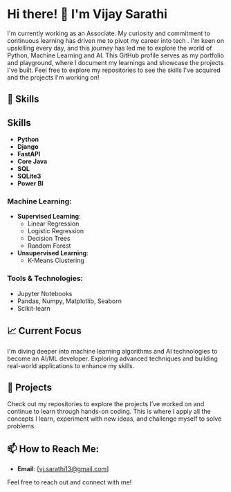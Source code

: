 # Hi there! 👋 I'm Vijay Sarathi

I'm currently working as an Associate. My curiosity and commitment to continuous learning has driven me to pivot my career into tech . I'm keen on upskilling every day, and this journey has led me to explore the world of Python, Machine Learning and AI.
This GitHub profile serves as my portfolio and playground, where I document my learnings and showcase the projects I've built. Feel free to explore my repositories to see the skills I've acquired and the projects I'm working on!

## 🚀 Skills

## Skills

- **Python**
- **Django**
- **FastAPI**
- **Core Java**
- **SQL**
- **SQLite3**
- **Power BI**


### Machine Learning:
- **Supervised Learning**: 
  - Linear Regression
  - Logistic Regression
  - Decision Trees
  - Random Forest
- **Unsupervised Learning**: 
  - K-Means Clustering

### Tools & Technologies:
- Jupyter Notebooks
- Pandas, Numpy, Matplotlib, Seaborn
- Scikit-learn

## 📈 Current Focus
I'm diving deeper into machine learning algorithms and AI technologies to become an AI/ML developer. Exploring advanced techniques and building real-world applications to enhance my skills.

## 📂 Projects
Check out my repositories to explore the projects I’ve worked on and continue to learn through hands-on coding. This is where I apply all the concepts I learn, experiment with new ideas, and challenge myself to solve problems.

## 📫 How to Reach Me:
- **Email**: [vj.sarathi13@gmail.com]
<!--- **LinkedIn**: [LinkedIn Profile Link]
- **Twitter**: [Twitter Handle] -->

Feel free to reach out and connect with me!
